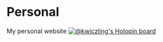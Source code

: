 # Personal
My personal website
[![@kwiczling's Holopin board](https://holopin.me/kwiczling)](https://holopin.io/@kwiczling)
